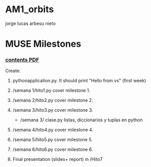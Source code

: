 # AM1_orbits
 jorge lucas arbesu nieto

# MUSE Milestones
### [contents PDF](https://github.com/jahrWork/MUSE_orbits_S1/blob/master/doc/MUSE_weekly_milestones.pdf)

Create: 
1. pythonapplication.py. It should print "Hello from vs" (first week) 
2. /semana 1/hito1.py cover milestone 1.
3. /semana 2/hito2.py cover milestone 2.
4. /semana 3/hito3.py cover milestone 3.
    * /semana 3/ clase.py listas, diccionarios y tuplas en python
5. /semana 4/hito4.py cover milestone 4.
6. /semana 5/hito5.py cover milestone 5.
7. /semana 6/hito6.py cover milestone 6.

         
8. Final presentation (slides+ report) in /Hito7
